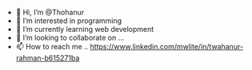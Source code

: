 - 👋 Hi, I’m @Thohanur
- 👀 I’m interested in programming 
- 🌱 I’m currently learning web development 
- 💞️ I’m looking to collaborate on ...
- 📫 How to reach me .. https://www.linkedin.com/mwlite/in/twahanur-rahman-b615271ba

<!---
Thohanur/Thohanur is a ✨ special ✨ repository because its `README.md` (this file) appears on your GitHub profile.
You can click the Preview link to take a look at your changes.
--->
